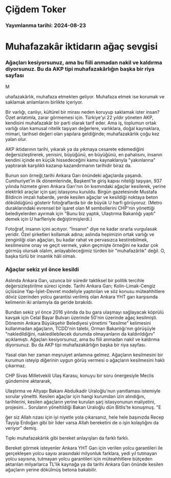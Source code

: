 # Çiğdem Toker

### Yayımlanma tarihi: 2024-08-23

# Muhafazakâr iktidarın ağaç sevgisi


### Ağaçları kesiyorsunuz, ama bu fiili anmadan nakil ve kaldırma diyorsunuz. Bu da AKP tipi muhafazakârlığın başka bir riya sayfası

M

uhafazakârlık, muhafaza etmekten geliyor. Muhafaza etmek ise korumak ve saklamak anlamlarını birlikte içeriyor.

Bir varlığı, canlıyı, kültürel bir mirası neden koruyup saklamak ister insan? Özet anlatımla, zarar görmemesi için. Türkiye'yi 22 yıldır yöneten AKP, kendisini muhafazakâr bir parti olarak tarif eder. Ama iş, toplumun ortak varlığı olan kamusal nitelik taşıyan değerlere, varlıklara, doğal kaynaklara, mimari, tarihsel değeri olan yapılara geldiğinde; muhafazakârlık çoğu kez yalan olur.

AKP iktidarının tarihi, yıkarak ya da yıkmaya cesarete edemediğini değersizleştirerek, yenisini, büyüğünü, en büyüğünü, en pahalısını, insanın kendini içinde en küçük hissedeceğini kamu kaynaklarıyla "yakınlarına" yaptırarak karşılıklı kazanıp kazandırmanın tarihidir biraz da.

Bunun son örneği,tarihi Ankara Garı önündeki ağaçlarda yaşandı. Cumhuriyet'in ilk dönemlerinde, Başkent'te giriş kapısı niteliği taşıyan, 937 yılında hizmete giren Ankara Garı'nın ön kısmındaki ağaçlar kesilerek, yerine elektrikli araçlar için şarj istasyonu kuruldu. Birgün gazetesinde Mustafa Bildircin imzalı haberde, yerde kesilen ağaçlar ve kesildiği noktaya beton döküldüğünü gösterir fotoğraflarda bir de büyük U harfi görüyoruz. (Metro duraklarındaki evrensel bir işaret olan M sembollerini CHP'nin yönettiği belediyelerden ayırmak için "Bunu biz yaptık, Ulaştırma Bakanlığı yaptı" demek için U harfleriyle değiştirmişlerdi.)



Fotoğraf, insanın içini acıtıyor. "İnsanın" diye ne kadar ısrarla vurgulasak yeridir. Özel şirketleri kollamak adına; aslında hepimizin ortak varlığı ve zenginliği olan ağaçları, bu kadar rahat ve pervasızca kestirebilmek, kesilmesine onay ve geçit vermek, yakın geçmişte örneğini ne kadar çok görmüş olursak olalım, anlayabileceğimiz türden bir "muhafazârlık" değil. O, başka türlü bir insanlık hâli olmalı.


### Ağaçlar sekiz yıl önce kesildi

Aslında Ankara Garı, uzunca bir süredir taktiksel bir politik tercihle değersizleştirilme süreci içinde. Tarihi Ankara Garı; Kolin-Limak-Cengiz üçlüsüne Yap-İşlet-Devret modeliyle yaptırılan ve söz konusu müteahhitlere döviz üzerinden yolcu garantisi verilmiş olan Ankara YHT garı karşısında kelimenin iki anlamıyla da geride bırakıldı.

Bundan sekiz yıl önce 2016 yılında da bu gara ulaşmayı sağlayacak köprülü kavşak için Celal Bayar Bulvarı üzerinde 50'nin üzerinde ağaç kesilmişti. Dönemin Ankara Büyükşehir Belediyesi yönetimi "kesilme" kelimesini kullanmadan ağaçların, TCDD'nin talebi, Orman Bakanlığı'nın görüşüyle "nakledildiğini, nakledilebilecek durumda olmayanların da kaldırıldığını" açıklamıştı. Ağaçları kesiyorsunuz, ama bu fiili anmadan nakil ve kaldırma diyorsunuz. Bu da AKP tipi muhafazakârlığın başka bir riya sayfası.

Yasal olan her zaman meşruiyet anlamına gelmez. Ağaçların kesilmesini bir kurumun isteyip diğerinin uygun görüş vermesi o ağaçların kesilmesini haklı çıkarmaz.

CHP Sivas Milletvekili Ulaş Karasu, konuyu bir soru önergesiyle Meclis gündemine aktararak,

Ulaştırma ve Altyapı Bakanı Abdulkadir Uraloğlu'nun yanıtlaması istemiyle sorular yöneltti. Kesilen ağaçlar için hangi kurumdan izin alındığını, tarihlerini, kesilen ağaçların yerine kurulan şarj istasyonunun maliyetini, projesini… Soruların yöneltildiği Bakan Uraloğlu dün Bitlis'te konuşmuş. "E

ğer siz Allah rızası için iyi niyetle yola çıkarsanız, hele hele başınızda Recep Tayyip Erdoğan gibi bir lider varsa Allah bereketini de o işin kolaylığını da veriyor" demiş.

Tıpkı muhafazakârlık gibi bereket anlayışları da farklı farklı.

Bereket görmek isteyenler Ankara YHT Garı için verilen yolcu garantileri ile gerçekleşen yolcu sayısı arasındaki milyonluk farklara, yedi yıl tutmayan yolcu sayısına, tutmayan yolcu garantileri için müteahhitlere bütçeden aktarılan milyarlarca TL'lik kaynağa ya da tarihi Ankara Garı önünde kesilen ağaçların yerine dökülmüş betona bakabilir.

